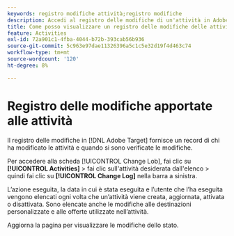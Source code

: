 ```yaml
---
keywords: registro modifiche attività;registro modifiche
description: Accedi al registro delle modifiche di un'attività in Adobe [!DNL Target] per visualizzare un record che indichi chi ha modificato le attività e quando si sono verificate le modifiche.
title: Come posso visualizzare un registro delle modifiche delle attività?
feature: Activities
exl-id: 72a901c1-4fba-4044-b72b-393cab56b936
source-git-commit: 5c963e97dae11326396a5c1c5e32d19f4d463c74
workflow-type: tm+mt
source-wordcount: '120'
ht-degree: 8%

---
```


# Registro delle modifiche apportate alle attività

Il registro delle modifiche in [!DNL Adobe Target] fornisce un record di chi ha modificato le attività e quando si sono verificate le modifiche.

Per accedere alla scheda [!UICONTROL Change Lob], fai clic su **[!UICONTROL Activities]** > fai clic sull&#39;attività desiderata dall&#39;elenco > quindi fai clic su **[!UICONTROL Change Log]** nella barra a sinistra.

L’azione eseguita, la data in cui è stata eseguita e l’utente che l’ha eseguita vengono elencati ogni volta che un’attività viene creata, aggiornata, attivata o disattivata. Sono elencate anche le modifiche alle destinazioni personalizzate e alle offerte utilizzate nell’attività.

Aggiorna la pagina per visualizzare le modifiche dello stato.
